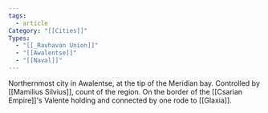 ```yaml
---
tags:
  - article
Category: "[[Cities]]"
Types:
  - "[[_Ravhavan Union]]"
  - "[[Awalentse]]"
  - "[[Naval]]"
---
```

Northernmost city in Awalentse, at the tip of the Meridian bay. Controlled by [[Mamilius Silvius]], count of the region. On the border of the [[Csarian Empire]]'s Valente holding and connected by one rode to [[Glaxia]]. 
